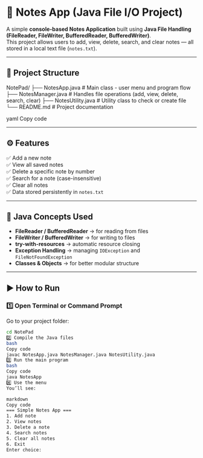 # 📝 Notes App (Java File I/O Project)

A simple **console-based Notes Application** built using **Java File Handling (FileReader, FileWriter, BufferedReader, BufferedWriter)**.  
This project allows users to add, view, delete, search, and clear notes — all stored in a local text file (`notes.txt`).

---

## 📂 Project Structure
NotePad/
├── NotesApp.java # Main class - user menu and program flow
├── NotesManager.java # Handles file operations (add, view, delete, search, clear)
├── NotesUtility.java # Utility class to check or create file
└── README.md # Project documentation

yaml
Copy code

---

## ⚙️ Features
✅ Add a new note  
✅ View all saved notes  
✅ Delete a specific note by number  
✅ Search for a note (case-insensitive)  
✅ Clear all notes  
✅ Data stored persistently in `notes.txt`

---

## 🧠 Java Concepts Used
- **FileReader / BufferedReader** → for reading from files  
- **FileWriter / BufferedWriter** → for writing to files  
- **try-with-resources** → automatic resource closing  
- **Exception Handling** → managing `IOException` and `FileNotFoundException`  
- **Classes & Objects** → for better modular structure  

---

## ▶️ How to Run

### 1️⃣ Open Terminal or Command Prompt
Go to your project folder:
```bash
cd NotePad
2️⃣ Compile the Java files
bash
Copy code
javac NotesApp.java NotesManager.java NotesUtility.java
3️⃣ Run the main program
bash
Copy code
java NotesApp
4️⃣ Use the menu
You’ll see:

markdown
Copy code
=== Simple Notes App ===
1. Add note
2. View notes
3. Delete a note
4. Search notes
5. Clear all notes
6. Exit
Enter choice:
